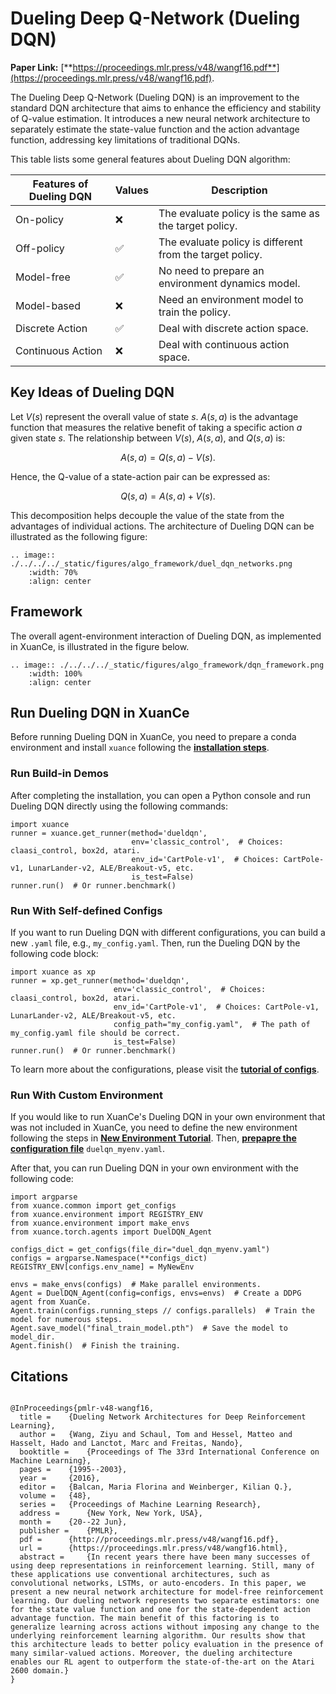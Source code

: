 # Dueling Deep Q-Network (Dueling DQN)

**Paper Link:** [**https://proceedings.mlr.press/v48/wangf16.pdf**](https://proceedings.mlr.press/v48/wangf16.pdf).

The Dueling Deep Q-Network (Dueling DQN) is an improvement to the standard DQN architecture 
that aims to enhance the efficiency and stability of Q-value estimation. 
It introduces a new neural network architecture to separately estimate the state-value function 
and the action advantage function, addressing key limitations of traditional DQNs.

This table lists some general features about Dueling DQN algorithm:

| Features of Dueling DQN | Values | Description                                              |
|-------------------------|--------|----------------------------------------------------------|
| On-policy               | ❌      | The evaluate policy is the same as the target policy.    |
| Off-policy              | ✅      | The evaluate policy is different from the target policy. | 
| Model-free              | ✅      | No need to prepare an environment dynamics model.        | 
| Model-based             | ❌      | Need an environment model to train the policy.           | 
| Discrete Action         | ✅      | Deal with discrete action space.                         |   
| Continuous Action       | ❌      | Deal with continuous action space.                       |

## Key Ideas of Dueling DQN

Let $V(s)$ represent the overall value of state $s$. 
$A(s, a)$ is the advantage function that measures the relative benefit of taking a specific action $a$ given state $s$.
The relationship between $V(s)$, $A(s, a)$, and $Q(s, a)$ is:

$$
A(s, a) = Q(s, a) - V(s).
$$

Hence, the Q-value of a state-action pair can be expressed as:

$$
Q(s, a) = A(s, a) + V(s).
$$

This decomposition helps decouple the value of the state from the advantages of individual actions.
The architecture of Dueling DQN can be illustrated as the following figure:

```{eval-rst}
.. image:: ./../../../_static/figures/algo_framework/duel_dqn_networks.png
    :width: 70%
    :align: center
```

## Framework

The overall agent-environment interaction of Dueling DQN, as implemented in XuanCe, is illustrated in the figure below.

```{eval-rst}
.. image:: ./../../../_static/figures/algo_framework/dqn_framework.png
    :width: 100%
    :align: center
```

## Run Dueling DQN in XuanCe

Before running Dueling DQN in XuanCe, you need to prepare a conda environment and install ``xuance`` following 
the [**installation steps**](./../../../usage/installation.rst#install-xuance).

### Run Build-in Demos

After completing the installation, you can open a Python console and run Dueling DQN directly using the following commands:

```python3
import xuance
runner = xuance.get_runner(method='dueldqn',
                           env='classic_control',  # Choices: claasi_control, box2d, atari.
                           env_id='CartPole-v1',  # Choices: CartPole-v1, LunarLander-v2, ALE/Breakout-v5, etc.
                           is_test=False)
runner.run()  # Or runner.benchmark()
```

### Run With Self-defined Configs

If you want to run Dueling DQN with different configurations, you can build a new ``.yaml`` file, e.g., ``my_config.yaml``.
Then, run the Dueling DQN by the following code block:

```python3
import xuance as xp
runner = xp.get_runner(method='dueldqn',
                       env='classic_control',  # Choices: claasi_control, box2d, atari.
                       env_id='CartPole-v1',  # Choices: CartPole-v1, LunarLander-v2, ALE/Breakout-v5, etc.
                       config_path="my_config.yaml",  # The path of my_config.yaml file should be correct.
                       is_test=False)
runner.run()  # Or runner.benchmark()
```

To learn more about the configurations, please visit the 
[**tutorial of configs**](./../../configs/configuration_examples.rst).

### Run With Custom Environment

If you would like to run XuanCe's Dueling DQN in your own environment that was not included in XuanCe, 
you need to define the new environment following the steps in 
[**New Environment Tutorial**](./../../../usage/custom_env/custom_drl_env.rst).
Then, [**prepapre the configuration file**](./../../../usage/custom_env/custom_drl_env.rst#step-2-create-the-config-file-and-read-the-configurations) 
``duelqn_myenv.yaml``.

After that, you can run Dueling DQN in your own environment with the following code:

```python3
import argparse
from xuance.common import get_configs
from xuance.environment import REGISTRY_ENV
from xuance.environment import make_envs
from xuance.torch.agents import DuelDQN_Agent

configs_dict = get_configs(file_dir="duel_dqn_myenv.yaml")
configs = argparse.Namespace(**configs_dict)
REGISTRY_ENV[configs.env_name] = MyNewEnv

envs = make_envs(configs)  # Make parallel environments.
Agent = DuelDQN_Agent(config=configs, envs=envs)  # Create a DDPG agent from XuanCe.
Agent.train(configs.running_steps // configs.parallels)  # Train the model for numerous steps.
Agent.save_model("final_train_model.pth")  # Save the model to model_dir.
Agent.finish()  # Finish the training.
```

## Citations

```{code-block} bash

@InProceedings{pmlr-v48-wangf16,
  title = 	 {Dueling Network Architectures for Deep Reinforcement Learning},
  author = 	 {Wang, Ziyu and Schaul, Tom and Hessel, Matteo and Hasselt, Hado and Lanctot, Marc and Freitas, Nando},
  booktitle = 	 {Proceedings of The 33rd International Conference on Machine Learning},
  pages = 	 {1995--2003},
  year = 	 {2016},
  editor = 	 {Balcan, Maria Florina and Weinberger, Kilian Q.},
  volume = 	 {48},
  series = 	 {Proceedings of Machine Learning Research},
  address = 	 {New York, New York, USA},
  month = 	 {20--22 Jun},
  publisher =    {PMLR},
  pdf = 	 {http://proceedings.mlr.press/v48/wangf16.pdf},
  url = 	 {https://proceedings.mlr.press/v48/wangf16.html},
  abstract = 	 {In recent years there have been many successes of using deep representations in reinforcement learning. Still, many of these applications use conventional architectures, such as convolutional networks, LSTMs, or auto-encoders. In this paper, we present a new neural network architecture for model-free reinforcement learning. Our dueling network represents two separate estimators: one for the state value function and one for the state-dependent action advantage function. The main benefit of this factoring is to generalize learning across actions without imposing any change to the underlying reinforcement learning algorithm. Our results show that this architecture leads to better policy evaluation in the presence of many similar-valued actions. Moreover, the dueling architecture enables our RL agent to outperform the state-of-the-art on the Atari 2600 domain.}
}

```
